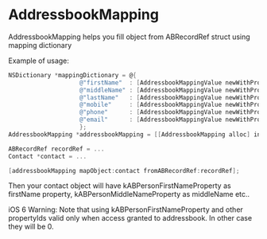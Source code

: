AddressbookMapping
==================

AddressbookMapping helps you fill object from ABRecordRef struct using mapping dictionary


Example of usage:

```objective-c
NSDictionary *mappingDictionary = @{
					@"firstName"  : [AddressbookMappingValue newWithPropertyID:kABPersonFirstNameProperty],
					@"middleName" : [AddressbookMappingValue newWithPropertyID:kABPersonMiddleNameProperty],
					@"lastName"   : [AddressbookMappingValue newWithPropertyID:kABPersonLastNameProperty],
					@"mobile"     : [AddressbookMappingValue newWithPropertyID:kABPersonPhoneProperty andLabel:kABPersonPhoneMobileLabel],
					@"phone"      : [AddressbookMappingValue newWithPropertyID:kABPersonPhoneProperty andNotLabel:kABPersonPhoneMobileLabel],
					@"email"      : [AddressbookMappingValue newWithPropertyID:kABPersonEmailProperty]
					};
AddressbookMapping *addressbookMapping = [[AddressbookMapping alloc] initWithMappingDictionary:mappingDictionary];

ABRecordRef recordRef = ...
Contact *contact = ...

[addressbookMapping mapObject:contact fromABRecordRef:recordRef];
```
Then your contact object will have kABPersonFirstNameProperty as firstName property, kABPersonMiddleNameProperty as middleName etc..
	
iOS 6 Warning:
Note that using kABPersonFirstNameProperty and other propertyIds valid only when access granted to addressbook. In other case they will be 0.